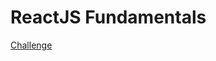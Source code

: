 <h1>ReactJS Fundamentals</h1>

<p>
  <a href="https://github.com/Rocketseat/bootcamp-gostack-desafios/tree/master/desafio-fundamentos-reactjs">Challenge</a>
</p>
